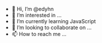 - 👋 Hi, I’m @edyhn
- 👀 I’m interested in ...
- 🌱 I’m currently learning JavaScript
- 💞️ I’m looking to collaborate on ...
- 📫 How to reach me ...

<!---
edyhn/edyhn is a ✨ special ✨ repository because its `README.md` (this file) appears on your GitHub profile.
You can click the Preview link to take a look at your changes.
--->
